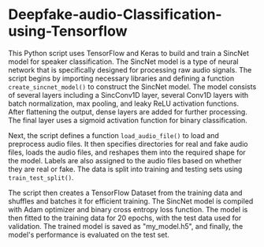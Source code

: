 # Deepfake-audio-Classification-using-Tensorflow
This Python script uses TensorFlow and Keras to build and train a SincNet model for speaker classification. 
The SincNet model is a type of neural network that is specifically designed for processing raw audio signals. 
The script begins by importing necessary libraries and defining a function `create_sincnet_model()` to construct the SincNet model. 
The model consists of several layers including a SincConv1D layer, several Conv1D layers with batch normalization, max pooling, and leaky ReLU activation functions. 
After flattening the output, dense layers are added for further processing. The final layer uses a sigmoid activation function for binary classification.

Next, the script defines a function `load_audio_file()` to load and preprocess audio files. 
It then specifies directories for real and fake audio files, loads the audio files, and reshapes them into the required shape for the model.
Labels are also assigned to the audio files based on whether they are real or fake. 
The data is split into training and testing sets using `train_test_split()`.

The script then creates a TensorFlow Dataset from the training data and shuffles and batches it for efficient training. 
The SincNet model is compiled with Adam optimizer and binary cross entropy loss function. 
The model is then fitted to the training data for 20 epochs, with the test data used for validation. 
The trained model is saved as "my_model.h5", and finally, the model's performance is evaluated on the test set.
